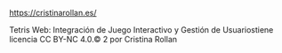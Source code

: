 https://cristinarollan.es/

Tetris Web: Integración de Juego Interactivo y Gestión de Usuariostiene licencia CC BY-NC 4.0.© 2 por Cristina Rollan 
